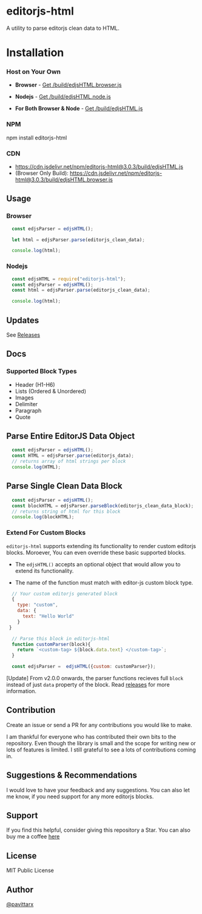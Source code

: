 # editorjs-html
A utility to parse editorjs clean data to HTML. 

# Installation

### Host on Your Own

* **Browser** - [Get /build/edjsHTML.browser.js](./build/edjsHTML.browser.js)

* **Nodejs** -  [Get /build/edjsHTML.node.js](./build/edjsHTML.node.js)

* **For Both Browser & Node** - [Get /build/edjsHTML.js](./build/edjsHTML.js)

### NPM 

npm install editorjs-html

### CDN
* https://cdn.jsdelivr.net/npm/editorjs-html@3.0.3/build/edjsHTML.js
* (Browser Only Build): https://cdn.jsdelivr.net/npm/editorjs-html@3.0.3/build/edjsHTML.browser.js

## Usage

### Browser
```js
  const edjsParser = edjsHTML();

  let html = edjsParser.parse(editorjs_clean_data);

  console.log(html);
```

### Nodejs

```js
  const edjsHTML = require("editorjs-html");
  const edjsParser = edjsHTML();
  const html = edjsParser.parse(editorjs_clean_data);

  console.log(html);
```

## Updates 

See [Releases](https://github.com/pavittarx/editorjs-html/releases)

## Docs

### Supported Block Types 

* Header (H1-H6)
* Lists (Ordered & Unordered)
* Images
* Delimiter 
* Paragraph
* Quote

## Parse Entire EditorJS Data Object

```js
  const edjsParser = edjsHTML();
  const HTML = edjsParser.parse(editorjs_data);
  // returns array of html strings per block
  console.log(HTML);
```

## Parse Single Clean Data Block

```js
  const edjsParser = edjsHTML();
  const blockHTML = edjsParser.parseBlock(editorjs_clean_data_block);
  // returns string of html for this block
  console.log(blockHTML);
```

### Extend For Custom Blocks 
`editorjs-html`  supports extending its functionality to render custom editorjs blocks. Moroever, You can even override these basic supported blocks.

* The `edjsHTML()` accepts an optional object that would allow you to extend its functionality. 

* The name of the function must match with editor-js custom block type.


```js
  // Your custom editorjs generated block
  {
    type: "custom",
    data: {
      text: "Hello World"
    }
 }

```

```js
  // Parse this block in editorjs-html
  function customParser(block){
    return `<custom-tag> ${block.data.text} </custom-tag>`;
  }

  const edjsParser =  edjsHTML({custom: customParser});

```

[Update] From v2.0.0 onwards, the parser functions recieves full `block` instead of just `data` property of the block. Read [releases](https://github.com/pavittarx/editorjs-html/releases) for more information.

## Contribution 
Create an issue or send a PR for any contributions you would like to make.

I am thankful for everyone who has contributed their own bits to the repository. Even though the library is small and the scope for writing new or lots of features is limited. I still grateful to see a lots of contributions coming in.

## Suggestions & Recommendations
I would love to have your feedback and any suggestions. You can also let me know, if you need support for any more editorjs blocks. 

## Support 
If you find this helpful, consider giving this repository a Star. You can also buy me a coffee [here](https://www.buymeacoffee.com/pavittarx)

## License 
MIT Public License

## Author 
[@pavittarx](https://github.com/pavittarx)

